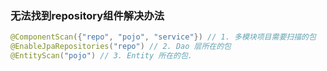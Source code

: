 ### 无法找到repository组件解决办法
```java
@ComponentScan({"repo", "pojo", "service"}) // 1. 多模块项目需要扫描的包
@EnableJpaRepositories("repo") // 2. Dao 层所在的包
@EntityScan("pojo") // 3. Entity 所在的包.
```
